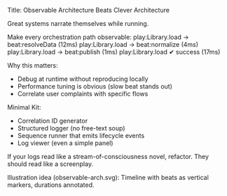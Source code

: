 Title: Observable Architecture Beats Clever Architecture

Great systems narrate themselves while running.

Make every orchestration path observable:
play:Library.load → beat:resolveData (12ms)
play:Library.load → beat:normalize (4ms)
play:Library.load → beat:publish (1ms)
play:Library.load ✔ success (17ms)

Why this matters:
- Debug at runtime without reproducing locally
- Performance tuning is obvious (slow beat stands out)
- Correlate user complaints with specific flows

Minimal Kit:
- Correlation ID generator
- Structured logger (no free-text soup)
- Sequence runner that emits lifecycle events
- Log viewer (even a simple panel)

If your logs read like a stream-of-consciousness novel, refactor. They should read like a screenplay.

Illustration idea (observable-arch.svg): Timeline with beats as vertical markers, durations annotated.
